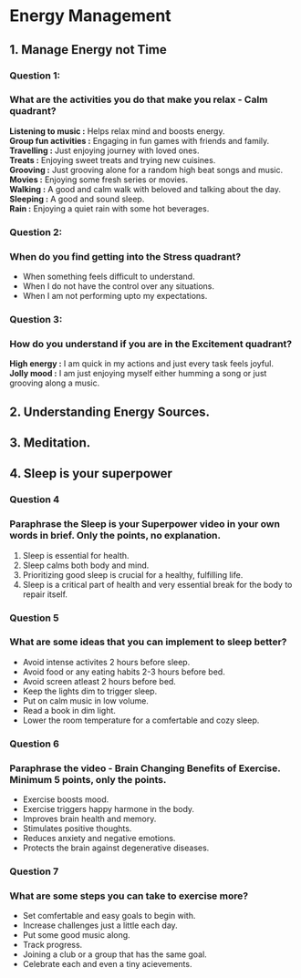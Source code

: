# Energy Management

## 1. Manage Energy not Time

### Question 1:

### What are the activities you do that make you relax - Calm quadrant?

**Listening to music :** Helps relax mind and boosts energy.</br>
**Group fun activities :** Engaging in fun games with friends and family.</br>
**Travelling :** Just enjoying journey with loved ones.</br>
**Treats :** Enjoying sweet treats and trying new cuisines.</br>
**Grooving :** Just grooving alone for a random high beat songs and music.</br>
**Movies :** Enjoying some fresh series or movies.</br>
**Walking :** A good and calm walk with beloved and talking about the day.</br>
**Sleeping :** A good and sound sleep.</br>
**Rain :** Enjoying a quiet rain with some hot beverages.</br>

### Question 2:

### When do you find getting into the Stress quadrant?

- When something feels difficult to understand.
- When I do not have the control over any situations.
- When I am not performing upto my expectations.

### Question 3:

### How do you understand if you are in the Excitement quadrant?

**High energy :** I am quick in my actions and just every task feels joyful.</br>
**Jolly mood :** I am just enjoying myself either humming a song or just grooving along a music.

## 2. Understanding Energy Sources.

## 3. Meditation.

## 4. Sleep is your superpower

### Question 4

### Paraphrase the Sleep is your Superpower video in your own words in brief. Only the points, no explanation.

1. Sleep is essential for health.<br>
2. Sleep calms both body and mind.<br>
3. Prioritizing good sleep is crucial for a healthy, fulfilling life.<br>
4. Sleep is a critical part of health and very essential break for the body to repair itself.<br>

### Question 5

### What are some ideas that you can implement to sleep better?

- Avoid intense activites 2 hours before sleep.
- Avoid food or any eating habits 2-3 hours before bed.
- Avoid screen atleast 2 hours before bed.
- Keep the lights dim to trigger sleep.
- Put on calm music in low volume.
- Read a book in dim light.
- Lower the room temperature for a comfertable and cozy sleep.

### Question 6

### Paraphrase the video - Brain Changing Benefits of Exercise. Minimum 5 points, only the points.

- Exercise boosts mood.
- Exercise triggers happy harmone in the body.
- Improves brain health and memory.
- Stimulates positive thoughts.
- Reduces anxiety and negative emotions.
- Protects the brain against degenerative diseases.

### Question 7

### What are some steps you can take to exercise more?

- Set comfertable and easy goals to begin with.
- Increase challenges just a little each day.
- Put some good music along.
- Track progress.
- Joining a club or a group that has the same goal.
- Celebrate each and even a tiny acievements.
